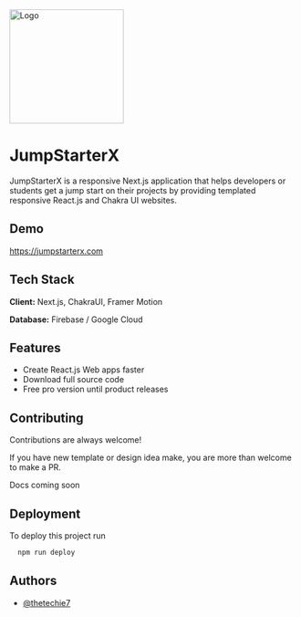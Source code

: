 
<img src="https://jumpstarterx.com/logo.png" alt="Logo" width="200"/>



# JumpStarterX

JumpStarterX is a responsive Next.js application that helps developers or students get a jump start on their projects by providing templated responsive React.js and Chakra UI websites.








## Demo
https://jumpstarterx.com

## Tech Stack

**Client:** Next.js, ChakraUI, Framer Motion

**Database:** Firebase / Google Cloud

## Features

- Create React.js Web apps faster
- Download full source code
- Free pro version until product releases
## Contributing

Contributions are always welcome!

If you have new template or design idea make, you are more than welcome to make a PR.

Docs coming soon

## Deployment

To deploy this project run

```bash
  npm run deploy
```


## Authors

- [@thetechie7](https://www.github.com/thetechie7)

